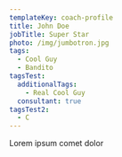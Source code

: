 ```yaml
---
templateKey: coach-profile
title: John Doe
jobTitle: Super Star
photo: /img/jumbotron.jpg
tags:
  - Cool Guy
  - Bandito
tagsTest:
  additionalTags:
    - Real Cool Guy
  consultant: true
tagsTest2:
  - C
---
```

Lorem ipsum comet dolor

